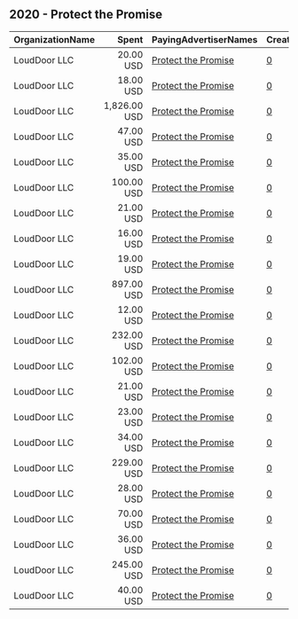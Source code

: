 ## 2020 - Protect the Promise 
|OrganizationName|Spent|PayingAdvertiserNames|CreativeUrls|Impressions|Genders|AgeBrackets|CountryCodes|BillingAddresses|CandidateBallotInformation|
|:---|---:|:---|:---|---:|:---|:---|:---|:---|:---|
|LoudDoor  LLC|20.00 USD|[Protect the Promise](2020/Protect_the_Promise.md)|[0](https://www.snap.com/political-ads/asset/67ae513fc0076ce3703791c92dbc35c38aaff7079fbedff5c5870e3e8595a81e?mediaType=mp4)|5,627||35+|united states|"1 MONCKTON BLVD,Columbia,29206,US"||
|LoudDoor  LLC|18.00 USD|[Protect the Promise](2020/Protect_the_Promise.md)|[0](https://www.snap.com/political-ads/asset/67ae513fc0076ce3703791c92dbc35c38aaff7079fbedff5c5870e3e8595a81e?mediaType=mp4)|6,917||35+|united states|"1 MONCKTON BLVD,Columbia,29206,US"||
|LoudDoor  LLC|1,826.00 USD|[Protect the Promise](2020/Protect_the_Promise.md)|[0](https://www.snap.com/political-ads/asset/30cc49c0132df8c3eceb5148d26728f11bb438f0fff42299cfbcb7b424af3982?mediaType=jpeg)|311,455||35+|united states|"1 MONCKTON BLVD,Columbia,29206,US"||
|LoudDoor  LLC|47.00 USD|[Protect the Promise](2020/Protect_the_Promise.md)|[0](https://www.snap.com/political-ads/asset/e0f2038ca09dbcf010eb3b405ef6e548d704e1a777ea2749c9e6b7ad2c8cf5aa?mediaType=mp4)|11,766||35+|united states|"1 MONCKTON BLVD,Columbia,29206,US"||
|LoudDoor  LLC|35.00 USD|[Protect the Promise](2020/Protect_the_Promise.md)|[0](https://www.snap.com/political-ads/asset/e8d206484669089677a14a8edb8084322ea4f49897446f604d6987b4da639fbb?mediaType=png)|6,742||35+|united states|"1 MONCKTON BLVD,Columbia,29206,US"||
|LoudDoor  LLC|100.00 USD|[Protect the Promise](2020/Protect_the_Promise.md)|[0](https://www.snap.com/political-ads/asset/83423b0bb62b77e90fa7c0de63ece6e632d53e1140ed8e1c1ecf7c31619620ca?mediaType=png)|27,739||35+|united states|"1 MONCKTON BLVD,Columbia,29206,US"||
|LoudDoor  LLC|21.00 USD|[Protect the Promise](2020/Protect_the_Promise.md)|[0](https://www.snap.com/political-ads/asset/e77204d03d578a69386853e9d38d90a60673eb17f7ee2c3be84f586c9d446cc5?mediaType=png)|6,197||35+|united states|"1 MONCKTON BLVD,Columbia,29206,US"||
|LoudDoor  LLC|16.00 USD|[Protect the Promise](2020/Protect_the_Promise.md)|[0](https://www.snap.com/political-ads/asset/3bb789f87430d1a927fb9ad5fdb7864883d1f615190928628bea4688195c4db5?mediaType=jpeg)|3,978||35+|united states|"1 MONCKTON BLVD,Columbia,29206,US"||
|LoudDoor  LLC|19.00 USD|[Protect the Promise](2020/Protect_the_Promise.md)|[0](https://www.snap.com/political-ads/asset/30cc49c0132df8c3eceb5148d26728f11bb438f0fff42299cfbcb7b424af3982?mediaType=jpeg)|5,166||35+|united states|"1 MONCKTON BLVD,Columbia,29206,US"||
|LoudDoor  LLC|897.00 USD|[Protect the Promise](2020/Protect_the_Promise.md)|[0](https://www.snap.com/political-ads/asset/30cc49c0132df8c3eceb5148d26728f11bb438f0fff42299cfbcb7b424af3982?mediaType=jpeg)|144,073||35+|united states|"1 MONCKTON BLVD,Columbia,29206,US"||
|LoudDoor  LLC|12.00 USD|[Protect the Promise](2020/Protect_the_Promise.md)|[0](https://www.snap.com/political-ads/asset/d0ddbdc114d8c0f91c70c8cbfd0f3f4410512da5d6f8049ecd6df5f4bdd47dae?mediaType=png)|2,942||35+|united states|"1 MONCKTON BLVD,Columbia,29206,US"||
|LoudDoor  LLC|232.00 USD|[Protect the Promise](2020/Protect_the_Promise.md)|[0](https://www.snap.com/political-ads/asset/e0f2038ca09dbcf010eb3b405ef6e548d704e1a777ea2749c9e6b7ad2c8cf5aa?mediaType=mp4)|45,959||35+|united states|"1 MONCKTON BLVD,Columbia,29206,US"||
|LoudDoor  LLC|102.00 USD|[Protect the Promise](2020/Protect_the_Promise.md)|[0](https://www.snap.com/political-ads/asset/f3e141a155043fd589db882d27d4e4d8c129e6d8af52d70d9c4c2a5b3600f550?mediaType=png)|23,188||35+|united states|"1 MONCKTON BLVD,Columbia,29206,US"||
|LoudDoor  LLC|21.00 USD|[Protect the Promise](2020/Protect_the_Promise.md)|[0](https://www.snap.com/political-ads/asset/11a529c1cfc2181dd86c8a97eea522f004a49627bce2d08cfe38035de6943252?mediaType=png)|5,820||35+|united states|"1 MONCKTON BLVD,Columbia,29206,US"||
|LoudDoor  LLC|23.00 USD|[Protect the Promise](2020/Protect_the_Promise.md)|[0](https://www.snap.com/political-ads/asset/30cc49c0132df8c3eceb5148d26728f11bb438f0fff42299cfbcb7b424af3982?mediaType=jpeg)|5,202||35+|united states|"1 MONCKTON BLVD,Columbia,29206,US"||
|LoudDoor  LLC|34.00 USD|[Protect the Promise](2020/Protect_the_Promise.md)|[0](https://www.snap.com/political-ads/asset/3bb789f87430d1a927fb9ad5fdb7864883d1f615190928628bea4688195c4db5?mediaType=jpeg)|6,696||35+|united states|"1 MONCKTON BLVD,Columbia,29206,US"||
|LoudDoor  LLC|229.00 USD|[Protect the Promise](2020/Protect_the_Promise.md)|[0](https://www.snap.com/political-ads/asset/67ae513fc0076ce3703791c92dbc35c38aaff7079fbedff5c5870e3e8595a81e?mediaType=mp4)|18,289||35+|united states|"1 MONCKTON BLVD,Columbia,29206,US"||
|LoudDoor  LLC|28.00 USD|[Protect the Promise](2020/Protect_the_Promise.md)|[0](https://www.snap.com/political-ads/asset/67ae513fc0076ce3703791c92dbc35c38aaff7079fbedff5c5870e3e8595a81e?mediaType=mp4)|6,345||35+|united states|"1 MONCKTON BLVD,Columbia,29206,US"||
|LoudDoor  LLC|70.00 USD|[Protect the Promise](2020/Protect_the_Promise.md)|[0](https://www.snap.com/political-ads/asset/599545c73373881556a8c0db272c97dd4ae4af522b1f5bd8bbbb717cc827fce4?mediaType=png)|18,335||35+|united states|"1 MONCKTON BLVD,Columbia,29206,US"||
|LoudDoor  LLC|36.00 USD|[Protect the Promise](2020/Protect_the_Promise.md)|[0](https://www.snap.com/political-ads/asset/12ed31fcbfd9446e2660d0a6b54e11998c94ee5f8ed856929f85d38665624f66?mediaType=png)|8,699||35+|united states|"1 MONCKTON BLVD,Columbia,29206,US"||
|LoudDoor  LLC|245.00 USD|[Protect the Promise](2020/Protect_the_Promise.md)|[0](https://www.snap.com/political-ads/asset/67ae513fc0076ce3703791c92dbc35c38aaff7079fbedff5c5870e3e8595a81e?mediaType=mp4)|25,096||35+|united states|"1 MONCKTON BLVD,Columbia,29206,US"||
|LoudDoor  LLC|40.00 USD|[Protect the Promise](2020/Protect_the_Promise.md)|[0](https://www.snap.com/political-ads/asset/67ae513fc0076ce3703791c92dbc35c38aaff7079fbedff5c5870e3e8595a81e?mediaType=mp4)|7,825||35+|united states|"1 MONCKTON BLVD,Columbia,29206,US"||
